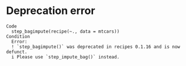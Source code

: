 # Deprecation error

    Code
      step_bagimpute(recipe(~., data = mtcars))
    Condition
      Error:
      ! `step_bagimpute()` was deprecated in recipes 0.1.16 and is now defunct.
      i Please use `step_impute_bag()` instead.

